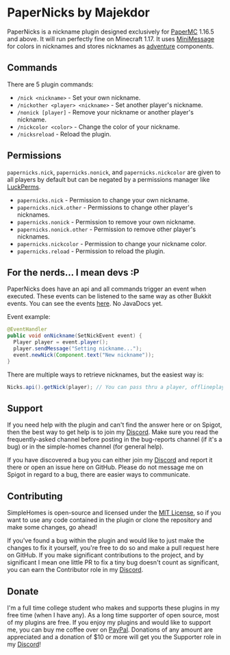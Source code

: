 # PaperNicks by Majekdor
PaperNicks is a nickname plugin designed exclusively for [PaperMC](https://github.com/PaperMC/Paper) 1.16.5 and above. It will run perfectly fine on Minecraft 1.17. It uses [MiniMessage](https://github.com/KyoriPowered/adventure-text-minimessage) for colors in nicknames and stores nicknames as [adventure](https://github.com/KyoriPowered/adventure) components.

## Commands

There are 5 plugin commands:
- `/nick <nickname>` - Set your own nickname.
- `/nickother <player> <nickname>` - Set another player's nickname.
- `/nonick [player]` - Remove your nickname or another player's nickname.
- `/nickcolor <color>` - Change the color of your nickname.
- `/nicksreload` - Reload the plugin.

## Permissions

`papernicks.nick`, `papernicks.nonick`, and `papernicks.nickcolor` are given to all players by default but can be negated by a permissions manager like [LuckPerms](https://luckperms.net/).
- `papernicks.nick` - Permission to change your own nickname.
- `papernicks.nick.other` - Permissions to change other player's nicknames.
- `papernicks.nonick` - Permission to remove your own nickname.
- `papernicks.nonick.other` - Permission to remove other player's nicknames.
- `papernicks.nickcolor` - Permission to change your nickname color.
- `papernicks.reload` - Permission to reload the plugin.

## For the nerds... I mean devs :P

PaperNicks does have an api and all commands trigger an event when executed. These events can be listened to the same way as other Bukkit events. You can see the events [here](https://github.com/Majekdor/PaperNicks/tree/master/src/main/java/dev/majek/nicks/api). No JavaDocs yet.

Event example:
```java
@EventHandler
public void onNickname(SetNickEvent event) {
  Player player = event.player();
  player.sendMessage("Setting nickname...");
  event.newNick(Component.text("New nickname"));
}
```

There are multiple ways to retrieve nicknames, but the easiest way is:
```java
Nicks.api().getNick(player); // You can pass thru a player, offlineplayer, or uuid
```

## Support

If you need help with the plugin and can't find the answer here or on Spigot, then the best way to get help is to join my [Discord](https://discord.gg/CGgvDUz). Make sure you read the frequently-asked channel before posting in the bug-reports channel (if it's a bug) or in the simple-homes channel (for general help).

If you have discovered a bug you can either join my [Discord](https://discord.gg/CGgvDUz) and report it there or open an issue here on GitHub. Please do not message me on Spigot in regard to a bug, there are easier ways to communicate.


## Contributing

SimpleHomes is open-source and licensed under the [MIT License](https://github.com/Majekdor/SimpleHomes/blob/main/LICENSE), so if you want to use any code contained in the plugin or clone the repository and make some changes, go ahead!

If you've found a bug within the plugin and would like to just make the changes to fix it yourself, you're free to do so and make a pull request here on GitHub. If you make significant contributions to the project, and by significant I mean one little PR to fix a tiny bug doesn't count as significant, you can earn the Contributor role in my [Discord](https://discord.gg/CGgvDUz).


## Donate

I'm a full time college student who makes and supports these plugins in my free time (when I have any). As a long time supporter of open source, most of my plugins are free. If you enjoy my plugins and would like to support me, you can buy me coffee over on  [PayPal](https://paypal.com/paypalme/majekdor). Donations of any amount are appreciated and a donation of $10 or more will get you the Supporter role in my [Discord](https://discord.gg/CGgvDUz)!
